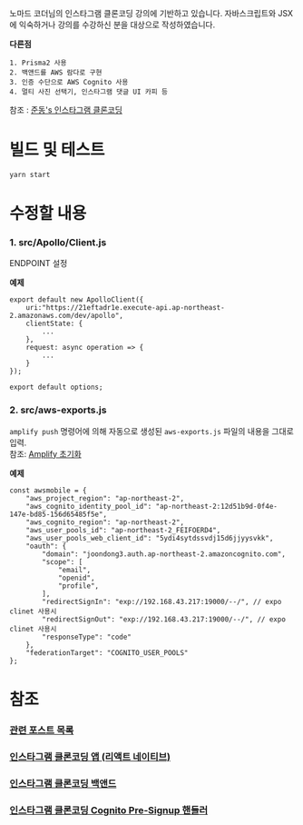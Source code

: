 노마드 코더님의 인스타그램 클론코딩 강의에 기반하고 있습니다.
자바스크립트와 JSX에 익숙하거나 강의를 수강하신 분을 대상으로 작성하였습니다.  
  
**다른점**
```
1. Prisma2 사용
2. 백앤드를 AWS 람다로 구현
3. 인증 수단으로 AWS Cognito 사용
4. 멀티 사진 선택기, 인스타그램 댓글 UI 카피 등
```
참조 : [준동's 인스타그램 클론코딩 ](https://joondong.tistory.com/92)
# 빌드 및 테스트
    yarn start
  
  
# 수정할 내용
### 1. src/Apollo/Client.js
ENDPOINT 설정  
  
**예제**
```
export default new ApolloClient({
    uri:"https://21eftadr1e.execute-api.ap-northeast-2.amazonaws.com/dev/apollo",
    clientState: {
        ...
    },
    request: async operation => {
        ...
    }
});

export default options;
```
### 2. src/aws-exports.js
`amplify push` 명령어에 의해 자동으로 생성된 `aws-exports.js` 파일의 내용을 그대로 입력.  
참조: [Amplify 초기화](https://joondong.tistory.com/99)  
  
**예제**
```
const awsmobile = {
    "aws_project_region": "ap-northeast-2",
    "aws_cognito_identity_pool_id": "ap-northeast-2:12d51b9d-0f4e-147e-bd85-156d65485f5e",
    "aws_cognito_region": "ap-northeast-2",
    "aws_user_pools_id": "ap-northeast-2_FEIFOERD4",
    "aws_user_pools_web_client_id": "5ydi4sytdssvdj15d6jjyysvkk",
    "oauth": {
        "domain": "joondong3.auth.ap-northeast-2.amazoncognito.com",
        "scope": [
            "email",
            "openid",
            "profile",
        ],
        "redirectSignIn": "exp://192.168.43.217:19000/--/", // expo clinet 사용시
        "redirectSignOut": "exp://192.168.43.217:19000/--/", // expo clinet 사용시
        "responseType": "code"
    },
    "federationTarget": "COGNITO_USER_POOLS"
};
```
  
# 참조
### [관련 포스트 목록](https://joondong.tistory.com/151)
### [인스타그램 클론코딩 앱 (리액트 네이티브)](https://github.com/JoonDong2/instagureng-app)
### [인스타그램 클론코딩 백앤드](https://github.com/JoonDong2/instagureng-backend)
### [인스타그램 클론코딩 Cognito Pre-Signup 핸들러](https://github.com/JoonDong2/instagureng-cognito-presignup)